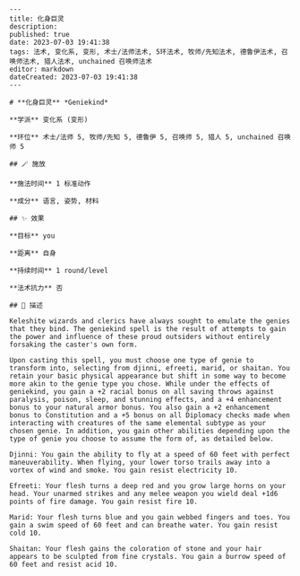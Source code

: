 
    ---
    title: 化身巨灵
    description: 
    published: true
    date: 2023-07-03 19:41:38
    tags: 法术, 变化系, 变形, 术士/法师法术, 5环法术, 牧师/先知法术, 德鲁伊法术, 召唤师法术, 猎人法术, unchained 召唤师法术
    editor: markdown
    dateCreated: 2023-07-03 19:41:38
    ---

    # **化身巨灵** *Geniekind*

    **学派** 变化系 (变形) 

    **环位** 术士/法师 5, 牧师/先知 5, 德鲁伊 5, 召唤师 5, 猎人 5, unchained 召唤师 5

    ## 🪄 施放

    **施法时间** 1 标准动作

    **成分** 语言, 姿势, 材料

    ## ✨ 效果 

    **目标** you 

    **距离** 自身  

    **持续时间** 1 round/level 

    **法术抗力** 否

    ## 📖 描述

    Keleshite wizards and clerics have always sought to emulate the genies that they bind. The geniekind spell is the result of attempts to gain the power and influence of these proud outsiders without entirely forsaking the caster's own form.

    Upon casting this spell, you must choose one type of genie to transform into, selecting from djinni, efreeti, marid, or shaitan. You retain your basic physical appearance but shift in some way to become more akin to the genie type you chose. While under the effects of geniekind, you gain a +2 racial bonus on all saving throws against paralysis, poison, sleep, and stunning effects, and a +4 enhancement bonus to your natural armor bonus. You also gain a +2 enhancement bonus to Constitution and a +5 bonus on all Diplomacy checks made when interacting with creatures of the same elemental subtype as your chosen genie. In addition, you gain other abilities depending upon the type of genie you choose to assume the form of, as detailed below.

    Djinni: You gain the ability to fly at a speed of 60 feet with perfect maneuverability. When flying, your lower torso trails away into a vortex of wind and smoke. You gain resist electricity 10.

    Efreeti: Your flesh turns a deep red and you grow large horns on your head. Your unarmed strikes and any melee weapon you wield deal +1d6 points of fire damage. You gain resist fire 10.

    Marid: Your flesh turns blue and you gain webbed fingers and toes. You gain a swim speed of 60 feet and can breathe water. You gain resist cold 10.

    Shaitan: Your flesh gains the coloration of stone and your hair appears to be sculpted from fine crystals. You gain a burrow speed of 60 feet and resist acid 10.
    